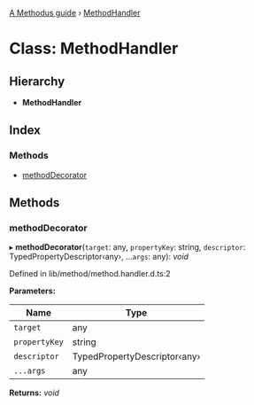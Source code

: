 [A Methodus guide](../README.md) › [MethodHandler](methodhandler.md)

# Class: MethodHandler

## Hierarchy

* **MethodHandler**

## Index

### Methods

* [methodDecorator](methodhandler.md#methoddecorator)

## Methods

###  methodDecorator

▸ **methodDecorator**(`target`: any, `propertyKey`: string, `descriptor`: TypedPropertyDescriptor‹any›, ...`args`: any): *void*

Defined in lib/method/method.handler.d.ts:2

**Parameters:**

Name | Type |
------ | ------ |
`target` | any |
`propertyKey` | string |
`descriptor` | TypedPropertyDescriptor‹any› |
`...args` | any |

**Returns:** *void*
